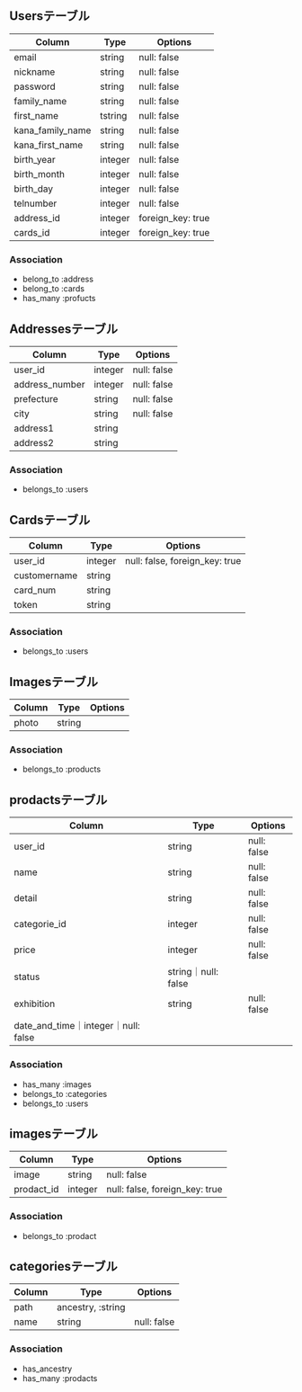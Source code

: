 ## Usersテーブル
|Column|Type|Options|
|------|----|-------|
|email|string|null: false|
|nickname|string|null: false|
|password|string|null: false|
|family_name|string|null: false|
|first_name|tstring|null: false|
|kana_family_name|string|null: false|
|kana_first_name|string|null: false|
|birth_year|integer|null: false|
|birth_month|integer|null: false|
|birth_day|integer|null: false|
|telnumber|integer|null: false|
|address_id|integer|foreign_key: true|
|cards_id|integer|foreign_key: true|
### Association
- belong_to :address
- belong_to :cards
- has_many :profucts
## Addressesテーブル
|Column|Type|Options|
|------|----|-------|
|user_id|integer|null: false|
|address_number|integer|null: false|
|prefecture|string|null: false|
|city|string|null: false|
|address1|string||
|address2|string||
### Association
- belongs_to :users

## Cardsテーブル
|Column|Type|Options|
|------|----|-------|
|user_id|integer|null: false, foreign_key: true|
|customername|string||
|card_num|string||
|token|string||
### Association
- belongs_to :users

## Imagesテーブル
|Column|Type|Options|
|------|----|-------|
|photo|string||
### Association
- belongs_to :products 


## prodactsテーブル
|Column|Type|Options|
|------|----|-------|
|user_id|string|null: false|
|name|string|null: false|
|detail|string|null: false|
|categorie_id|integer|null: false|
|price|integer|null: false|
|status|string｜null: false|
|exhibition|string|null: false|
|date_and_time｜integer｜null: false|

### Association
- has_many :images
- belongs_to :categories
- belongs_to :users


## imagesテーブル
|Column|Type|Options|
|------|----|-------|
|image|string|null: false|
|prodact_id|integer|null: false, foreign_key: true|
### Association
- belongs_to :prodact

## categoriesテーブル
|Column|Type|Options|
|------|----|-------|
|path|ancestry, :string||
|name|string|null: false|

### Association
- has_ancestry
- has_many :prodacts